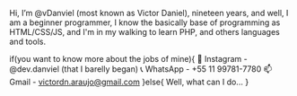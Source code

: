 Hi, I’m @vDanviel (most known as Victor Daniel), nineteen years, and well, I am a beginner programmer, I know the basically base of programming as HTML/CSS/JS,
and I'm in my walking to learn PHP, and others languages and tools. 

if(you want to know more about the jobs of mine){
💌 Instagram - @dev.danviel (that I barelly began)
📞 WhatsApp - +55 11 99781-7780
📫 Gmail - victordn.araujo@gmail.com
}else{
Well, what can I do...
}
